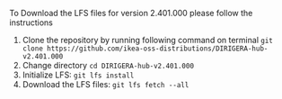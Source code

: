 To Download the LFS files for version 2.401.000 please follow the instructions

1. Clone the repository by running following command on terminal `git clone https://github.com/ikea-oss-distributions/DIRIGERA-hub-v2.401.000`
2. Change directory `cd DIRIGERA-hub-v2.401.000`
3. Initialize LFS: `git lfs install`
4. Download the LFS files: `git lfs fetch --all`
